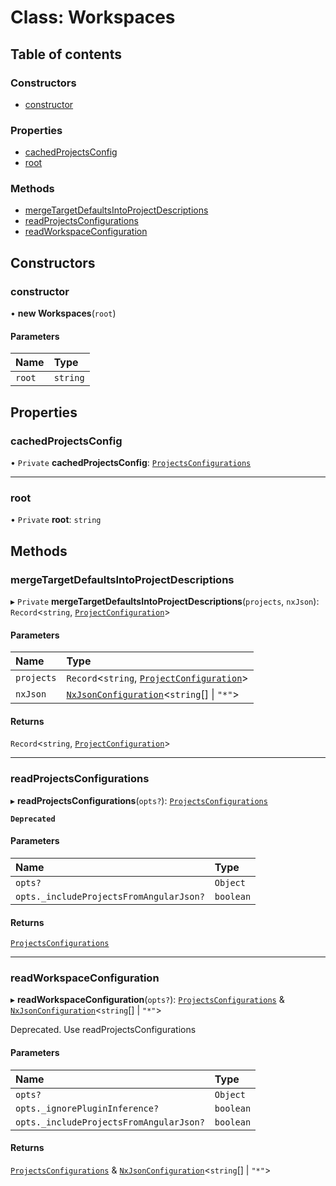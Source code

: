 # Class: Workspaces

## Table of contents

### Constructors

- [constructor](../../devkit/documents/Workspaces#constructor)

### Properties

- [cachedProjectsConfig](../../devkit/documents/Workspaces#cachedprojectsconfig)
- [root](../../devkit/documents/Workspaces#root)

### Methods

- [mergeTargetDefaultsIntoProjectDescriptions](../../devkit/documents/Workspaces#mergetargetdefaultsintoprojectdescriptions)
- [readProjectsConfigurations](../../devkit/documents/Workspaces#readprojectsconfigurations)
- [readWorkspaceConfiguration](../../devkit/documents/Workspaces#readworkspaceconfiguration)

## Constructors

### constructor

• **new Workspaces**(`root`)

#### Parameters

| Name   | Type     |
| :----- | :------- |
| `root` | `string` |

## Properties

### cachedProjectsConfig

• `Private` **cachedProjectsConfig**: [`ProjectsConfigurations`](../../devkit/documents/ProjectsConfigurations)

---

### root

• `Private` **root**: `string`

## Methods

### mergeTargetDefaultsIntoProjectDescriptions

▸ `Private` **mergeTargetDefaultsIntoProjectDescriptions**(`projects`, `nxJson`): `Record`<`string`, [`ProjectConfiguration`](../../devkit/documents/ProjectConfiguration)\>

#### Parameters

| Name       | Type                                                                                       |
| :--------- | :----------------------------------------------------------------------------------------- |
| `projects` | `Record`<`string`, [`ProjectConfiguration`](../../devkit/documents/ProjectConfiguration)\> |
| `nxJson`   | [`NxJsonConfiguration`](../../devkit/documents/NxJsonConfiguration)<`string`[] \| `"*"`\>  |

#### Returns

`Record`<`string`, [`ProjectConfiguration`](../../devkit/documents/ProjectConfiguration)\>

---

### readProjectsConfigurations

▸ **readProjectsConfigurations**(`opts?`): [`ProjectsConfigurations`](../../devkit/documents/ProjectsConfigurations)

**`Deprecated`**

#### Parameters

| Name                                    | Type      |
| :-------------------------------------- | :-------- |
| `opts?`                                 | `Object`  |
| `opts._includeProjectsFromAngularJson?` | `boolean` |

#### Returns

[`ProjectsConfigurations`](../../devkit/documents/ProjectsConfigurations)

---

### readWorkspaceConfiguration

▸ **readWorkspaceConfiguration**(`opts?`): [`ProjectsConfigurations`](../../devkit/documents/ProjectsConfigurations) & [`NxJsonConfiguration`](../../devkit/documents/NxJsonConfiguration)<`string`[] \| `"*"`\>

Deprecated. Use readProjectsConfigurations

#### Parameters

| Name                                    | Type      |
| :-------------------------------------- | :-------- |
| `opts?`                                 | `Object`  |
| `opts._ignorePluginInference?`          | `boolean` |
| `opts._includeProjectsFromAngularJson?` | `boolean` |

#### Returns

[`ProjectsConfigurations`](../../devkit/documents/ProjectsConfigurations) & [`NxJsonConfiguration`](../../devkit/documents/NxJsonConfiguration)<`string`[] \| `"*"`\>
